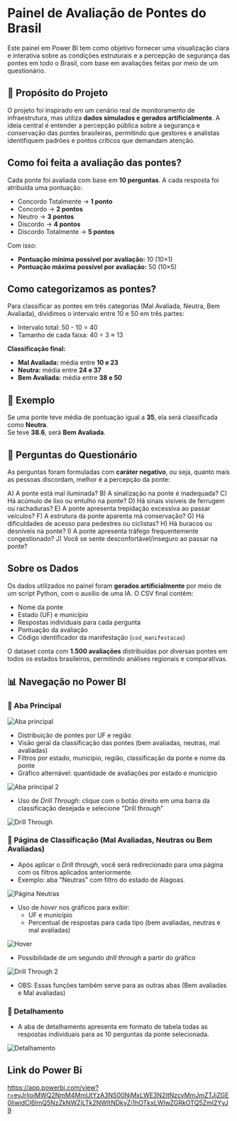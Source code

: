 # Painel de Avaliação de Pontes do Brasil

Este painel em Power BI tem como objetivo fornecer uma visualização clara e interativa sobre as condições estruturais e a percepção de segurança das pontes em todo o Brasil, com base em avaliações feitas por meio de um questionário.

## 🌉 Propósito do Projeto

O projeto foi inspirado em um cenário real de monitoramento de infraestrutura, mas utiliza **dados simulados e gerados artificialmente**. A ideia central é entender a percepção pública sobre a segurança e conservação das pontes brasileiras, permitindo que gestores e analistas identifiquem padrões e pontos críticos que demandam atenção.

## Como foi feita a avaliação das pontes?

Cada ponte foi avaliada com base em **10 perguntas**. A cada resposta foi atribuída uma pontuação:

- Concordo Totalmente → **1 ponto**
- Concordo → **2 pontos**
- Neutro → **3 pontos**
- Discordo → **4 pontos**
- Discordo Totalmente → **5 pontos**

Com isso:

- **Pontuação mínima possível por avaliação:** 10 (10×1)
- **Pontuação máxima possível por avaliação:** 50 (10×5)

## Como categorizamos as pontes?

Para classificar as pontes em três categorias (Mal Avaliada, Neutra, Bem Avaliada), dividimos o intervalo entre 10 e 50 em três partes:

- Intervalo total: 50 - 10 = 40
- Tamanho de cada faixa: 40 ÷ 3 ≈ 13

**Classificação final:**

- **Mal Avaliada:** média entre **10 e 23**
- **Neutra:** média entre **24 e 37**
- **Bem Avaliada:** média entre **38 e 50**

## 📌 Exemplo

Se uma ponte teve média de pontuação igual a **35**, ela será classificada como **Neutra**.  
Se teve **38.6**, será **Bem Avaliada**.

## 📝 Perguntas do Questionário

As perguntas foram formuladas com **caráter negativo**, ou seja, quanto mais as pessoas discordam, melhor é a percepção da ponte:

 A) A ponte está mal iluminada?
 B) A sinalização na ponte é inadequada?
 C) Há acúmulo de lixo ou entulho na ponte?
 D) Há sinais visíveis de ferrugem ou rachaduras?
 E) A ponte apresenta trepidação excessiva ao passar veículos?
 F) A estrutura da ponte aparenta má conservação?
 G) Há dificuldades de acesso para pedestres ou ciclistas?
 H) Há buracos ou desníveis na ponte?
 I) A ponte apresenta tráfego frequentemente congestionado?
 J) Você se sente desconfortável/inseguro ao passar na ponte?

## Sobre os Dados

Os dados utilizados no painel foram **gerados artificialmente** por meio de um script Python, com o auxílio de uma IA. O CSV final contém:

- Nome da ponte
- Estado (UF) e município
- Respostas individuais para cada pergunta
- Pontuação da avaliação
- Código identificador da manifestação (`cod_manifestacao`)

O dataset conta com **1.500 avaliações** distribuídas por diversas pontes em todos os estados brasileiros, permitindo análises regionais e comparativas.

## 📊 Navegação no Power BI

### 🔹 Aba Principal

![Aba principal](Imagens/Aba%20principal.PNG)

- Distribuição de pontes por UF e região
- Visão geral da classificação das pontes (bem avaliadas, neutras, mal avaliadas)
- Filtros por estado, município, região, classificação da ponte e nome da ponte
- Gráfico alternável: quantidade de avaliações por estado e município

![Aba principal 2](Imagens/aba%20principal2.PNG)

- Uso de *Drill Through*: clique com o botão direito em uma barra da classificação desejada e selecione "Drill through"

![Drill Through](Imagens/drill%20through.PNG)

### 🔸 Página de Classificação (Mal Avaliadas, Neutras ou Bem Avaliadas)

- Após aplicar o *Drill through*, você será redirecionado para uma página com os filtros aplicados anteriormente.
- Exemplo: aba "Neutras" com filtro do estado de Alagoas.

![Página Neutras](Imagens/neutras.PNG)

- Uso de *hover* nos gráficos para exibir:
  - UF e município
  - Percentual de respostas para cada tipo (bem avaliadas, neutras e mal avaliadas)


![Hover](Imagens/hover.png)

- Possibilidade de um segundo *drill through* a partir do gráfico

![Drill Through 2](Imagens/drill%20through2.PNG)

- OBS: Essas funções também serve para as outras abas (Bem avaliadas e Mal avaliadas)

### 🔻 Detalhamento

- A aba de detalhamento apresenta em formato de tabela todas as respostas individuais para as 10 perguntas da ponte selecionada.

![Detalhamento](Imagens/detalhamento.PNG)

## Link do Power Bi

https://app.powerbi.com/view?r=eyJrIjoiMWQ2NmM4MmUtYzA3NS00NjMxLWE3N2ItNzcyMmJmZTJjZGE0IiwidCI6ImQ5NzZkNWZjLTk2NWItNDkyZi1hOTkxLWIwZGRkOTQ5ZmI2YyJ9
